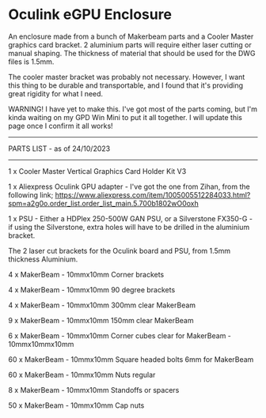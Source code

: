 # Oculink eGPU Enclosure

An enclosure made from a bunch of Makerbeam parts and a Cooler Master graphics card bracket. 2 aluminium parts will require either laser cutting or manual shaping. The thickness of material that should be used for the DWG files is 1.5mm. 

The cooler master bracket was probably not necessary. However, I want this thing to be durable and transportable, and I found that it's providing great rigidity for what I need.

WARNING! I have yet to make this. I've got most of the parts coming, but I'm kinda waiting on my GPD Win Mini to put it all together. I will update this page once I confirm it all works!

-----------------------------

PARTS LIST - as of 24/10/2023

-----------------------------

1 x Cooler Master Vertical Graphics Card Holder Kit V3

1 x Aliexpress Oculink GPU adapter - I've got the one from Zihan, from the following link; https://www.aliexpress.com/item/1005005512284033.html?spm=a2g0o.order_list.order_list_main.5.700b1802wO0oxh

1 x PSU - Either a HDPlex 250-500W GAN PSU, or a Silverstone FX350-G - if using the Silverstone, extra holes will have to be drilled in the aluminium bracket.

The 2 laser cut brackets for the Oculink board and PSU, from 1.5mm thickness Aluminium.


4 x MakerBeam - 10mmx10mm Corner brackets

4 x MakerBeam - 10mmx10mm 90 degree brackets

4 x MakerBeam - 10mmx10mm 300mm clear MakerBeam

9 x MakerBeam - 10mmx10mm 150mm clear MakerBeam

6 x MakerBeam - 10mmx10mm Corner cubes clear for MakerBeam - 10mmx10mmx10mm

60 x MakerBeam - 10mmx10mm Square headed bolts 6mm for MakerBeam

60 x MakerBeam - 10mmx10mm Nuts regular

8 x MakerBeam - 10mmx10mm Standoffs or spacers

50 x MakerBeam - 10mmx10mm Cap nuts
